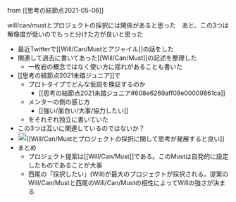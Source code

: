 
from [[思考の結節点2021-05-06]]

will/can/mustとプロジェクトの採択には関係があると思った　あと、この3つは解像度が低いのでもっと分けた方が良いと思った
- 最近Twitterで[[Will/Can/Mustとアジャイル]]の話をした
- 関連して過去に書いてあった[[Will/Can/Must]]の記述を整理した
    - 一枚岩の概念ではなく使い方に揺れがあることも書いた
- [[思考の結節点2021未踏ジュニア]]で
    - プロトタイプでどんな仮説を検証するのか
        - [[思考の結節点2021未踏ジュニア#608e6269aff09e00009861ca]]
    - メンターの側の感じ方
        - [[強い/面白い/大事/協力したい]]
    - をそれぞれ独立に書いていた
- この3つは互いに関連しているのではないか？
- <img src='https://scrapbox.io/api/pages/nishio/nisbot/icon' alt='nisbot.icon' height="19.5"/>[[Will/Can/Mustとプロジェクトの採択に関して思考が発展すると良い]]
- まとめ
    - プロジェクト提案は[[Will/Can/Must]]である。このMustは自発的に設定したものであることが大事
    - 西尾の「採択したい」(Will)が最大のプロジェクトが採択される。提案のWill/Can/Mustと西尾のWill/Can/Mustの相性によってWillの強さが決まる
